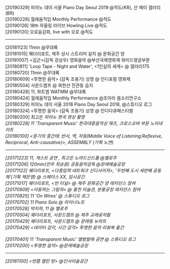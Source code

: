 [20190329] 피아노 데이 서울 Piano Day Seoul 2019 @적도(KR), 산 메이 갤러리(BR)<br>
[20190226] 월례움직임 Monthly Performance @적도<br>
[20190126] 18th 하울링 라이브 Howling Live @적도<br>
[20190120] 오로음감회, live with 오로 @적도<br>

---

[20181123] 11min @무대륙<br> 
[20181015] 웨더리포트, 제주 상시 스트리머 설치 @ 문화공간 양<br>
[20181007] <김군>(감독 강상우) 영화음악 @부산국제영화제 와이드앵글부문<br>
[20180811] 'Loop Tape - Night and Water', <1인실의 세계> @ 갤러리175<br>
[20180720] 11min @무대륙<br> 
[20180609] <투명한 음악> (감독 조용기) 상영 @ 인디포럼 영화제<br> 
[20180504] 사운드캠프 @ 북한산 진관동 습지<br> 
[20180428] 11, 와트엠 WATMM @무대륙<br>
[20180424] 월례움직임 Monthly Performance @조아라 몸소리연구소<br>
[20180329] 피아노 데이 서울 2018 Piano Day Seoul 2018, @스튜디오 로그<br>
[20180324] <투명한 음악> (감독 조용기) 상영 @ 인디다큐페스티벌<br> 
[20180200] 최고은 <I AM WATER> 피아노 편곡 영상 촬영<br> 
[20180228] 11 'Transparent Music' 한국대중음악상 재즈, 크로스오버 부문 노미네이트<br> 
[20180100] <듣기의 중간태: 반사, 역, 자동(Middle Voice of Listening:Reflexive, Reciprocal, Anti-causative)>, ASSEMBLY (기획 노연)<br> 
  
---

[20171223] 11, 게스트 공연 , 최고은 노마드신드롬 @벨로주<br> 
[20171206] 120min(안무 최승윤) 공동음악감독 @문래예술공장<br>
[20171122] 웨더리포트, <다중입력 네트워크 신디사이저>, '두번째 도시 세번째 공동체'(기획 채은영) @ 스페이스 XX, 임시공간<br> 
[20171017] 웨더리포트, <빈 터널> @ 제주 문화공간 양 레지던스 참여<br> 
[20170909] <이동하는 그림자> @ 홍천 미술관, 분홍공장 레지던스 참여<br> 
[20170825] 11 'On Wires' @ 스튜디오 로그<br> 
[20170702] 11 Piano Solo @ 라이너노트<br> 
[20170528] 박지하, 11 @ 벨로주<br> 
[20170504] 웨더리포트, 사운드캠프 @ 제주 교래곶자왈<br>
[20170429] 웨더리포트, 사운드캠프 @ 문래동 뉴마트<br> 
[20170429] <데이터 감각, 시간 감각> 투명한 음악 리뷰북 출간<br>  
[20170401] 11 'Transparent Music' 앨범발매 공연 @ 스튜디오 로그<br> 
[20170200] <투명한 음악> @문래예술공장<br> 

---

[20161100] <반쯤 열린 방> @인사미술공간  
